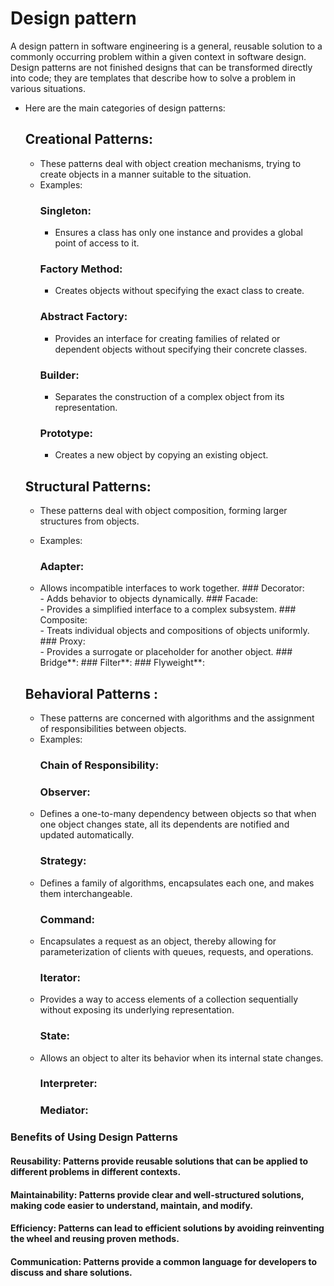 # Design pattern
A design pattern in software engineering is a general, reusable solution to a commonly occurring problem within a given context in software design. 
Design patterns are not finished designs that can be transformed directly into code; they are templates that describe how to solve a problem in various situations.

- Here are the main categories of design patterns:
  ## Creational Patterns:
    - These patterns deal with object creation mechanisms, trying to create objects in a manner suitable to the situation.
    - Examples:
      ### Singleton:
      - Ensures a class has only one instance and provides a global point of access to it.
      ### Factory Method:
      - Creates objects without specifying the exact class to create.
      ### Abstract Factory:
      - Provides an interface for creating families of related or dependent objects without specifying their concrete classes.
      ### Builder:
      - Separates the construction of a complex object from its representation.
      ### Prototype:
      - Creates a new object by copying an existing object.

    ## Structural Patterns:
     - These patterns deal with object composition, forming larger structures from objects.
     - Examples:
  
       ### Adapter:  
     - Allows incompatible interfaces to work together.
      ### Decorator:  
      - Adds behavior to objects dynamically.
      ### Facade:  
      - Provides a simplified interface to a complex subsystem.
      ### Composite:  
      - Treats individual objects and compositions of objects uniformly.
      ### Proxy:  
      - Provides a surrogate or placeholder for another object.
      ### Bridge**:
      ### Filter**:
      ### Flyweight**:

    ## Behavioral Patterns :
    - These patterns are concerned with algorithms and the assignment of responsibilities between objects.
  - Examples:
    ### Chain of Responsibility:
    ### Observer:  
  - Defines a one-to-many dependency between objects so that when one object changes state, all its dependents are notified and updated automatically.
    ### Strategy:  
  - Defines a family of algorithms, encapsulates each one, and makes them interchangeable.
    ### Command:  
  - Encapsulates a request as an object, thereby allowing for parameterization of clients with queues, requests, and operations.
    ### Iterator:  
  - Provides a way to access elements of a collection sequentially without exposing its underlying representation.
    ### State:  
  - Allows an object to alter its behavior when its internal state changes.
    ### Interpreter:
    ### Mediator:


### Benefits of Using Design Patterns
#### Reusability:  Patterns provide reusable solutions that can be applied to different problems in different contexts.
#### Maintainability:  Patterns provide clear and well-structured solutions, making code easier to understand, maintain, and modify.
#### Efficiency:  Patterns can lead to efficient solutions by avoiding reinventing the wheel and reusing proven methods.
#### Communication:  Patterns provide a common language for developers to discuss and share solutions.

